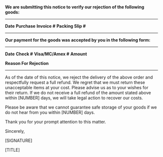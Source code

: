 **We are submitting this notice to verify our rejection of the following
goods:**

  ---------- -------------- ---------------- ---------------------
  **Date**   **Purchase**   **Invoice \#**   **Packing Slip \#**
                                             
                                             
                                             
  ---------- -------------- ---------------- ---------------------

**Our payment for the goods was accepted by you in the following form:**

  -------------------------- -------------- --------------------- ------------
  **Date**                   **Check \#**   **Visa/MC/Amex \#**   **Amount**
                                                                  
                                                                  
                                                                  
  **Reason For Rejection**                                        
                                                                  
                                                                  
                                                                  
                                                                  
                                                                  
                                                                  
  -------------------------- -------------- --------------------- ------------

As of the date of this notice, we reject the delivery of the above order
and respectfully request a full refund. We regret that we must return
these unacceptable items at your cost. Please advise us as to your
wishes for their return. If we do not receive a full refund of the
amount stated above within \[NUMBER\] days, we will take legal action to
recover our costs.

Please be aware that we cannot guarantee safe storage of your goods if
we do not hear from you within \[NUMBER\] days.

Thank you for your prompt attention to this matter.

Sincerely,

\[SIGNATURE\]

\[TITLE\]
